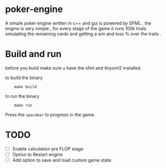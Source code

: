# poker-engine
A simple poker engine written in c++ and gui is powered by SFML , the engine is very simple , for every stage of the game it runs 100k trials simulating the remaining cards and getting a win and loss % over the trails . 

# Build and run 
before you build make sure u have the sfml and tinyxml2 installed.

to build the binary 
```
    make build
```

to run the binary 
```
    make run 
```

Press the `spacebar` to progress in the game.  

# TODO
- [ ] Enable calculation pre FLOP stage
- [ ] Option to Restart engine
- [ ] Add option to save and load custom game state.   
